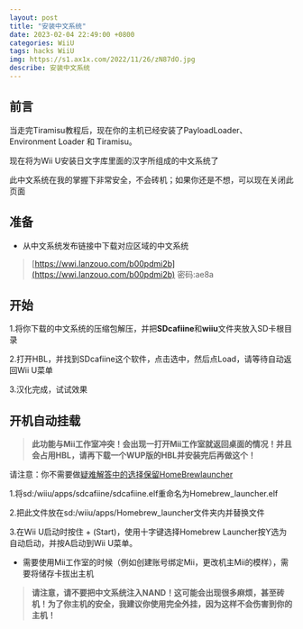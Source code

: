 ```yaml
---
layout: post
title: "安装中文系统"
date: 2023-02-04 22:49:00 +0800
categories: WiiU
tags: hacks WiiU
img: https://s1.ax1x.com/2022/11/26/zN87dO.jpg
describe: 安装中文系统
---
```


## 前言

当走完Tiramisu教程后，现在你的主机已经安装了PayloadLoader、Environment Loader 和 Tiramisu。

现在将为Wii U安装日文字库里面的汉字所组成的中文系统了

此中文系统在我的掌握下非常安全，不会砖机；如果你还是不想，可以现在关闭此页面

## 准备

- 从中文系统发布链接中下载对应区域的中文系统
> [https://wwi.lanzouo.com/b00pdmi2b](https://wwi.lanzouo.com/b00pdmi2b) 密码:ae8a

## 开始

1.将你下载的中文系统的压缩包解压，并把**SDcafiine**和**wiiu**文件夹放入SD卡根目录

2.打开HBL，并找到SDcafiine这个软件，点击选中，然后点Load，请等待自动返回Wii U菜单

3.汉化完成，试试效果

## 开机自动挂载

> **此功能与Mii工作室冲突！会出现一打开Mii工作室就返回桌面的情况！并且会占用HBL，请再下载一个WUP版的HBL并安装完后再做这个！**

请注意：你不需要做[疑难解答中的选择保留HomeBrewlauncher](https://littlefive233.github.io/wiiu/2022/06/01/QA.html#tiramisu%E5%B8%B8%E8%A7%81%E9%94%99%E8%AF%AF)

1.将sd:/wiiu/apps/sdcafiine/sdcafiine.elf重命名为Homebrew_launcher.elf

2.把此文件放在sd:/wiiu/apps/Homebrew_launcher文件夹内并替换文件

3.在Wii U启动时按住 + (Start)，使用十字键选择Homebrew Launcher按Y选为自动启动，并按A启动到Wii U菜单。

- 需要使用Mii工作室的时候（例如创建账号绑定Mii，更改机主Mii的模样），需要将储存卡拔出主机

> **请注意，请不要把中文系统注入NAND！这可能会出现很多麻烦，甚至砖机！为了你主机的安全，我建议你使用完全外挂，因为这样不会伤害到你的主机！**
